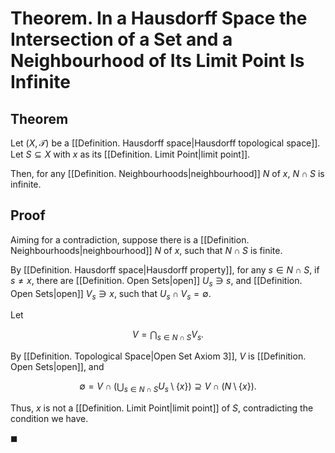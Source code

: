 # Theorem. In a Hausdorff Space the Intersection of a Set and a Neighbourhood of Its Limit Point Is Infinite

## Theorem

Let $(X, \mathcal T)$ be a [[Definition. Hausdorff space|Hausdorff topological space]]. Let $S \subseteq X$ with $x$ as its [[Definition. Limit Point|limit point]].

Then, for any [[Definition. Neighbourhoods|neighbourhood]] $N$ of $x$, $N \cap S$ is infinite.

## Proof

Aiming for a contradiction, suppose there is a [[Definition. Neighbourhoods|neighbourhood]] $N$ of $x$, such that $N \cap S$ is finite.

By [[Definition. Hausdorff space|Hausdorff property]], for any $s \in N \cap S$, if $s \ne x$, there are [[Definition. Open Sets|open]] $U_s \ni s$, and [[Definition. Open Sets|open]] $V_s \ni x$, such that $U_s \cap V_s = \emptyset$.

Let

$$
V = \bigcap_{s \in N \cap S} V_s.
$$

By [[Definition. Topological Space|Open Set Axiom 3]], $V$ is [[Definition. Open Sets|open]], and

$$
\emptyset = V \cap \left(\bigcup_{s \in N \cap S} U_s \setminus \{x\} \right) \supseteq V \cap (N \setminus \{x\}).
$$

Thus, $x$ is not a [[Definition. Limit Point|limit point]] of $S$, contradicting the condition we have.

$\blacksquare$
